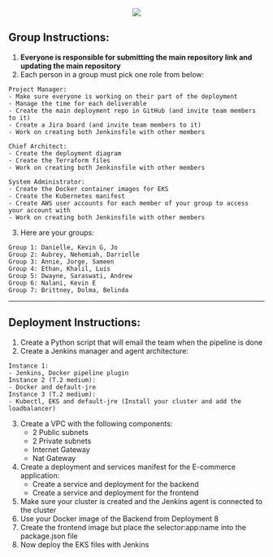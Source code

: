 <p align="center">
<img src="https://github.com/kura-labs-org/kuralabs_deployment_1/blob/main/Kuralogo.png">
</p>

## Group Instructions:
1. **Everyone is responsible for submitting the main repository link and updating the main repository**  
2. Each person in a group must pick one role from below:
```
Project Manager:
- Make sure everyone is working on their part of the deployment
- Manage the time for each deliverable
- Create the main deployment repo in GitHub (and invite team members to it)
- Create a Jira board (and invite team members to it)
- Work on creating both Jenkinsfile with other members

Chief Architect:
- Create the deployment diagram
- Create the Terraform files
- Work on creating both Jenkinsfile with other members

System Administrator:
- Create the Docker container images for EKS
- Create the Kubernetes manifest
- Create AWS user accounts for each member of your group to access your account with
- Work on creating both Jenkinsfile with other members

```
3. Here are your groups:
```
Group 1: Danielle, Kevin G, Jo
Group 2: Aubrey, Nehemiah, Darrielle
Group 3: Annie, Jorge, Sameen
Group 4: Ethan, Khalil, Luis
Group 5: Dwayne, Saraswati, Andrew
Group 6: Nalani, Kevin E
Group 7: Brittney, Dolma, Belinda

```

*********************************************************************************************************************************************************************
## Deployment Instructions:

1. Create a Python script that will email the team when the pipeline is done
2. Create a Jenkins manager and agent architecture:
```
Instance 1:
- Jenkins, Docker pipeline plugin
Instance 2 (T.2 medium):
- Docker and default-jre 
Instance 3 (T.2 medium):
- Kubectl, EKS and default-jre (Install your cluster and add the loadbalancer)
```
3. Create a VPC with the following components:
    - 2 Public subnets
    - 2 Private subnets
    - Internet Gateway
    - Nat Gateway  
4. Create a deployment and services manifest for the E-commerce application:
    - Create a service and deployment for the backend
    - Create a service and deployment for the frontend     
6. Make sure your cluster is created and the Jenkins agent is connected to the cluster
7. Use your Docker image of the Backend from Deployment 8
8. Create the frontend image but place the selector:app:name into the package.json file
9. Now deploy the EKS files with Jenkins


